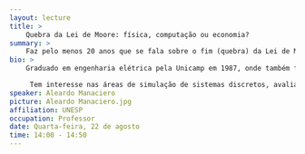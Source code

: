 ```yaml
---
layout: lecture
title: >
    Quebra da Lei de Moore: física, computação ou economia?
summary: >
    Faz pelo menos 20 anos que se fala sobre o fim (quebra) da Lei de Moore. Alguns dizem que ela já não vale mais, outros dizem que ainda vale e outros nem sabem o que ela é. O problema em se determinar ou não o seu fim começa já com a definição correta da chamada Lei de Moore. Existem visões conflitantes sobre o que ela de fato diz (ou o que Moore quis dizer) e isso acaba resultando em visões conflitantes sobre sua quebra. Então, nesta palestra será visto inicialmente qual seria a visão de Gordon Moore, procurando mostrar como dela saíram as suas variantes mais conhecidas. Depois disso serão tratadas as consequências dessas definições e como se pode determinar se ela foi ou não quebrada.
bio: >
    Graduado em engenharia elétrica pela Unicamp em 1987, onde também fez seu mestrado (1991) e doutorado (1997). Durante o mestrado foi contratado pela UNESP, como docente do curso de Ciência da Computação do campus de São José do Rio Preto, ministrando as disciplinas de “Sistemas Operacionais” e “Redes de Computadores”. No começo do doutorado (entre 1992 e 1994) foi pesquisador visitante no Fermilab, EUA, onde deu suporte de computação paralela para um dos grupos de física de partículas. Depois do doutorado atuou como coordenador do curso de graduação (por quase 7 anos) e do curso de mestrado em computação (por 5 anos). Foi também Diretor de Secretarias Regionais da SBC no biênio 2001-2003. Foi professor visitante na University of Oregon entre 2010 e 2011, com pesquisa em medição de desempenho e aulas de sistemas distribuídos.

     Tem interesse nas áreas de simulação de sistemas discretos, avaliação de desempenho, computação paralela, ensino de computação.
speaker: Aleardo Manaciero
picture: Aleardo Manaciero.jpg
affiliation: UNESP
occupation: Professor
date: Quarta-feira, 22 de agosto
time: 14:00 - 14:50
---
```

